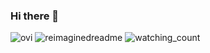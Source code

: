 ### Hi there 👋

<img src="https://github-readme-stats.vercel.app/api/top-langs?username=mdomag&show_icons=true&locale=en&layout=compact&theme=chartreuse-dark" alt="ovi" />
<img src="https://myreadme.vercel.app/api/embed/mdomag?panels=userstatistics,toprepositories,toplanguages,commitgraph" alt="reimaginedreadme" />
<img src="https://komarev.com/ghpvc/?username=mdomag&color=brightgreen" alt="watching_count" />

<!--
**mdomag/mdomag** is a ✨ _special_ ✨ repository because its `README.md` (this file) appears on your GitHub profile.

Here are some ideas to get you started:

- 🔭 I’m currently working on ...
- 🌱 I’m currently learning ...
- 👯 I’m looking to collaborate on ...
- 🤔 I’m looking for help with ...
- 💬 Ask me about ...
- 📫 How to reach me: ...
- 😄 Pronouns: ...
- ⚡ Fun fact: ...
-->
